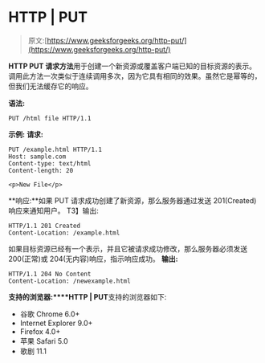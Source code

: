 # HTTP | PUT

> 原文:[https://www.geeksforgeeks.org/http-put/](https://www.geeksforgeeks.org/http-put/)

**HTTP PUT 请求方法**用于创建一个新资源或覆盖客户端已知的目标资源的表示。调用此方法一次类似于连续调用多次，因为它具有相同的效果。虽然它是幂等的，但我们无法缓存它的响应。

**语法:**

```
PUT /html file HTTP/1.1
```

**示例:**
**请求:**

```
PUT /example.html HTTP/1.1
Host: sample.com
Content-type: text/html
Content-length: 20

<p>New File</p>
```

**响应:**如果 PUT 请求成功创建了新资源，那么服务器通过发送 201(Created)响应来通知用户。
T3】输出:

```
HTTP/1.1 201 Created
Content-Location: /example.html
```

如果目标资源已经有一个表示，并且它被请求成功修改，那么服务器必须发送 200(正常)或 204(无内容)响应，指示响应成功。
**输出:**

```
HTTP/1.1 204 No Content
Content-Location: /newexample.html 
```

**支持的浏览器:****HTTP | PUT**支持的浏览器如下:

*   谷歌 Chrome 6.0+
*   Internet Explorer 9.0+
*   Firefox 4.0+
*   苹果 Safari 5.0
*   歌剧 11.1